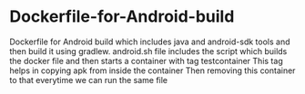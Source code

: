 # Dockerfile-for-Android-build
Dockerfile for Android build which includes java and android-sdk tools and then build it using gradlew.
android.sh file includes the script which builds the docker file and then starts a container with tag testcontainer
This tag helps in copying apk from inside the container
Then removing this container to that everytime we can run the same file
